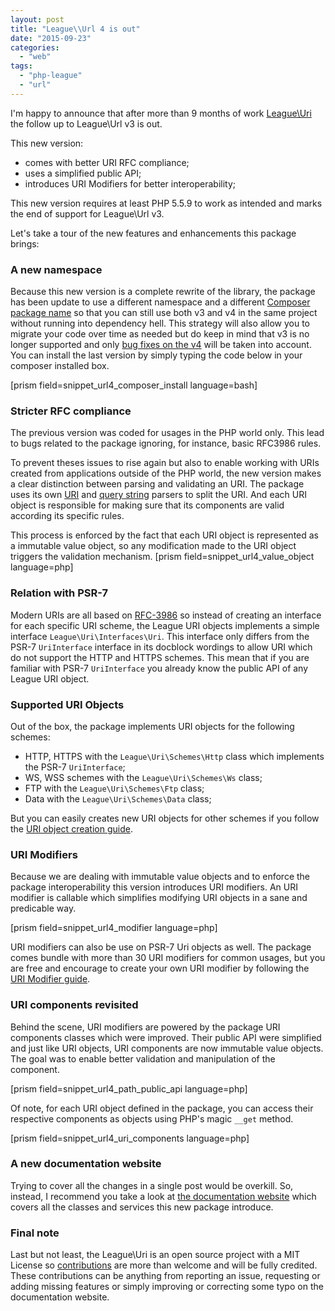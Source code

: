 ```yaml
---
layout: post
title: "League\\Url 4 is out"
date: "2015-09-23"
categories: 
  - "web"
tags: 
  - "php-league"
  - "url"
---
```


I'm happy to announce that after more than 9 months of work [League\\Uri](http://url.thephpleague.com/) the follow up to League\\Url v3 is out.

This new version:

- comes with better URI RFC compliance;
- uses a simplified public API;
- introduces URI Modifiers for better interoperability;

This new version requires at least PHP 5.5.9 to work as intended and marks the end of support for League\\Url v3.

Let's take a tour of the new features and enhancements this package brings:

### A new namespace

Because this new version is a complete rewrite of the library, the package has been update to use a different namespace and a different [Composer package name](https://packagist.org/packages/league/uri) so that you can still use both v3 and v4 in the same project without running into dependency hell. This strategy will also allow you to migrate your code over time as needed but do keep in mind that v3 is no longer supported and only [bug fixes on the v4](https://github.com/thephpleague/uri) will be taken into account. You can install the last version by simply typing the code below in your composer installed box.

\[prism field=snippet\_url4\_composer\_install language=bash\]

### Stricter RFC compliance

The previous version was coded for usages in the PHP world only. This lead to bugs related to the package ignoring, for instance, basic RFC3986 rules.

To prevent theses issues to rise again but also to enable working with URIs created from applications outside of the PHP world, the new version makes a clear distinction between parsing and validating an URI. The package uses its own [URI](http://url.thephpleague.com/4.0/services/parser-uri/) and [query string](http://url.thephpleague.com/4.0/services/parser-query/) parsers to split the URI. And each URI object is responsible for making sure that its components are valid according its specific rules.

This process is enforced by the fact that each URI object is represented as a immutable value object, so any modification made to the URI object triggers the validation mechanism. \[prism field=snippet\_url4\_value\_object language=php\]

### Relation with PSR-7

Modern URIs are all based on [RFC-3986](http://http://tools.ietf.org/html/rfc3986) so instead of creating an interface for each specific URI scheme, the League URI objects implements a simple interface `League\Uri\Interfaces\Uri`. This interface only differs from the PSR-7 `UriInterface` interface in its docblock wordings to allow URI which do not support the HTTP and HTTPS schemes. This mean that if you are familiar with PSR-7 `UriInterface` you already know the public API of any League URI object.

### Supported URI Objects

Out of the box, the package implements URI objects for the following schemes:

- HTTP, HTTPS with the `League\Uri\Schemes\Http` class which implements the PSR-7 `UriInterface`;
- WS, WSS schemes with the `League\Uri\Schemes\Ws` class;
- FTP with the `League\Uri\Schemes\Ftp` class;
- Data with the `League\Uri\Schemes\Data` class;

But you can easily creates new URI objects for other schemes if you follow the [URI object creation guide](http://url.thephpleague.com/4.0/uri/extension/).

### URI Modifiers

Because we are dealing with immutable value objects and to enforce the package interoperability this version introduces URI modifiers. An URI modifier is callable which simplifies modifying URI objects in a sane and predicable way.

\[prism field=snippet\_url4\_modifier language=php\]

URI modifiers can also be use on PSR-7 Uri objects as well. The package comes bundle with more than 30 URI modifiers for common usages, but you are free and encourage to create your own URI modifier by following the [URI Modifier guide](http://url.thephpleague.com/4.0/uri/manipulation/#uri-modifiers).

### URI components revisited

Behind the scene, URI modifiers are powered by the package URI components classes which were improved. Their public API were simplified and just like URI objects, URI components are now immutable value objects. The goal was to enable better validation and manipulation of the component.

\[prism field=snippet\_url4\_path\_public\_api language=php\]

Of note, for each URI object defined in the package, you can access their respective components as objects using PHP's magic `__get` method.

\[prism field=snippet\_url4\_uri\_components language=php\]

### A new documentation website

Trying to cover all the changes in a single post would be overkill. So, instead, I recommend you take a look at [the documentation website](http://url.thephpleague.com/) which covers all the classes and services this new package introduce.

### Final note

Last but not least, the League\\Uri is an open source project with a MIT License so [contributions](https://github.com/thephpleague/uri/blob/master/CONTRIBUTING.md) are more than welcome and will be fully credited. These contributions can be anything from reporting an issue, requesting or adding missing features or simply improving or correcting some typo on the documentation website.
